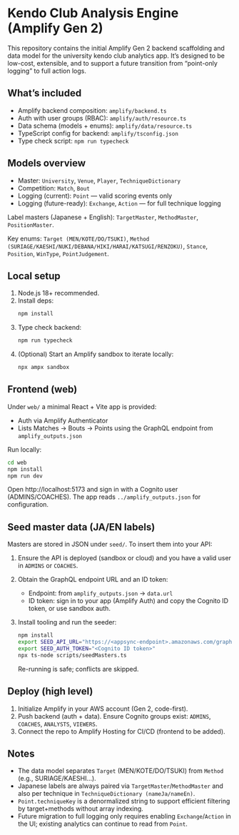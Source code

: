 # Kendo Club Analysis Engine (Amplify Gen 2)

This repository contains the initial Amplify Gen 2 backend scaffolding and data model for the university kendo club analytics app. It’s designed to be low-cost, extensible, and to support a future transition from “point-only logging” to full action logs.

## What’s included

- Amplify backend composition: `amplify/backend.ts`
- Auth with user groups (RBAC): `amplify/auth/resource.ts`
- Data schema (models + enums): `amplify/data/resource.ts`
- TypeScript config for backend: `amplify/tsconfig.json`
- Type check script: `npm run typecheck`

## Models overview

- Master: `University`, `Venue`, `Player`, `TechniqueDictionary`
- Competition: `Match`, `Bout`
- Logging (current): `Point` — valid scoring events only
- Logging (future-ready): `Exchange`, `Action` — for full technique logging

Label masters (Japanese + English): `TargetMaster`, `MethodMaster`, `PositionMaster`.

Key enums: `Target (MEN/KOTE/DO/TSUKI)`, `Method (SURIAGE/KAESHI/NUKI/DEBANA/HIKI/HARAI/KATSUGI/RENZOKU)`, `Stance`, `Position`, `WinType`, `PointJudgement`.

## Local setup

1. Node.js 18+ recommended.
2. Install deps:
   ```bash
   npm install
   ```
3. Type check backend:
   ```bash
   npm run typecheck
   ```
4. (Optional) Start an Amplify sandbox to iterate locally:
   ```bash
   npx ampx sandbox
   ```

## Frontend (web)

Under `web/` a minimal React + Vite app is provided:
- Auth via Amplify Authenticator
- Lists Matches → Bouts → Points using the GraphQL endpoint from `amplify_outputs.json`

Run locally:
```bash
cd web
npm install
npm run dev
```
Open http://localhost:5173 and sign in with a Cognito user (ADMINS/COACHES). The app reads `../amplify_outputs.json` for configuration.

## Seed master data (JA/EN labels)

Masters are stored in JSON under `seed/`. To insert them into your API:

1) Ensure the API is deployed (sandbox or cloud) and you have a valid user in `ADMINS` or `COACHES`.

2) Obtain the GraphQL endpoint URL and an ID token:
   - Endpoint: from `amplify_outputs.json` → `data.url`
   - ID token: sign in to your app (Amplify Auth) and copy the Cognito ID token, or use sandbox auth.

3) Install tooling and run the seeder:
   ```bash
   npm install
   export SEED_API_URL="https://<appsync-endpoint>.amazonaws.com/graphql"
   export SEED_AUTH_TOKEN="<Cognito ID token>"
   npx ts-node scripts/seedMasters.ts
   ```
   Re-running is safe; conflicts are skipped.

## Deploy (high level)

1. Initialize Amplify in your AWS account (Gen 2, code-first).
2. Push backend (auth + data). Ensure Cognito groups exist: `ADMINS`, `COACHES`, `ANALYSTS`, `VIEWERS`.
3. Connect the repo to Amplify Hosting for CI/CD (frontend to be added).

## Notes

- The data model separates `Target` (MEN/KOTE/DO/TSUKI) from `Method` (e.g., SURIAGE/KAESHI…).
- Japanese labels are always paired via `TargetMaster`/`MethodMaster` and also per technique in `TechniqueDictionary (nameJa/nameEn)`.
- `Point.techniqueKey` is a denormalized string to support efficient filtering by target+methods without array indexing.
- Future migration to full logging only requires enabling `Exchange`/`Action` in the UI; existing analytics can continue to read from `Point`.
